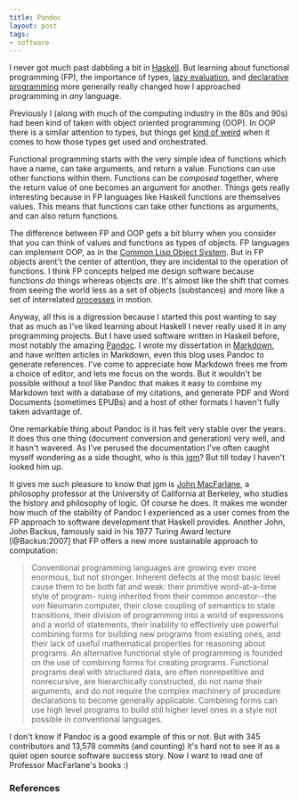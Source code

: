 ```yaml
---
title: Pandoc
layout: post
tags:
- software
---
```


I never got much past dabbling a bit in [Haskell]. But learning about functional
programming (FP), the importance of types, [lazy evaluation], and [declarative
programming] more generally really changed how I approached programming in *any*
language.

Previously I (along with much of the computing industry in the 80s and 90s) had
been kind of taken with object oriented programming (OOP). In OOP there is a
similar attention to types, but things get [kind of weird] when it comes to how
those types get used and orchestrated.

Functional programming starts with the very simple idea of functions which have
a name, can take arguments, and return a value. Functions can use other
functions within them. Functions can be *composed* together, where the return
value of one becomes an argument for another. Things gets really interesting
because in FP languages like Haskell functions are themselves values.  This
means that functions can take other functions as arguments, and can also return
functions.

The difference between FP and OOP gets a bit blurry when you consider that you
can think of values and functions as types of objects. FP languages can
implement OOP, as in the [Common Lisp Object System]. But in FP objects arent't
the center of attention, they are incidental to the operation of functions. I
think FP concepts helped me design software because functions *do* things
whereas objects *are*. It's almost like the shift that comes from seeing the
world less as a set of objects (substances) and more like a set of interrelated
[processes] in motion.

Anyway, all this is a digression because I started this post wanting to say that
as much as I've liked learning about Haskell I never really used it in any
programming projects. But I have used software written in Haskell before, most
notably the amazing [Pandoc]. I wrote my dissertation in [Markdown], and have
written articles in Markdown, even this blog uses Pandoc to generate references.
I've come to appreciate how Markdown frees me from a choice of editor, and lets
me focus on the words. But it wouldn't be possible without a tool like Pandoc
that makes it easy to combine my Markdown text with a database of my citations,
and generate PDF and Word Documents (sometimes EPUBs) and a host of other
formats I haven't fully taken advantage of.

One remarkable thing about Pandoc is it has felt very stable over the years. It
does this one thing (document conversion and generation) very well, and it
hasn't wavered. As I've perused the documentation I've often caught myself
wondering as a side thought, who is this [jgm]? But till today I haven't looked
him up.

It gives me such pleasure to know that jgm is [John MacFarlane], a philosophy
professor at the University of California at Berkeley, who studies the history
and philosophy of logic. Of course he does. It makes me wonder how much of the
stability of Pandoc I experienced as a user comes from the FP approach to
software development that Haskell provides. Another John, John Backus, famously
said in his 1977 Turing Award lecture [@Backus:2007] that FP offers a new more
sustainable approach to computation:

> Conventional programming languages are growing ever more enormous, but not
> stronger. Inherent defects at the most basic level cause them to be both fat
> and weak: their primitive word-at-a-time style of program- ruing inherited
> from their common  ancestor--the von Neumann computer, their close coupling of
> semantics to state transitions, their division of programming into a world of
> expressions and a world of statements, their inability to effectively use
> powerful combining forms for building new programs from existing ones, and
> their lack of useful mathematical properties for reasoning about programs. An
> alternative functional style of programming is founded on the use of combining
> forms for creating programs. Functional programs deal with structured data,
> are often nonrepetitive and nonrecursive, are hierarchically constructed, do
> not name their arguments, and do not require the complex machinery of
> procedure declarations to become generally applicable. Combining forms can use
> high level programs  to build still higher level ones in a style not possible
> in conventional languages.

I don't know if Pandoc is a good example of this or not. But with 345
contributors and 13,578 commits (and counting) it's hard not to see it as a
quiet open source software success story. Now I want to read one of Professor
MacFarlane's books :)

### References

[declarative programming]: https://en.wikipedia.org/wiki/Declarative_programming
[kind of weird]: https://en.wikipedia.org/wiki/Design_Patterns
[Haskell]: https://en.wikipedia.org/wiki/Haskell_(programming_language)
[processes]: https://en.wikipedia.org/wiki/Process_philosophy
[Pandoc]: https://pandoc.org/
[Markdown]: https://www.markdownguide.org/ 
[jgm]: https://github.com/jgm/
[John MacFarlane]: https://www.johnmacfarlane.net/
[lazy evaluation]: https://en.wikipedia.org/wiki/Lazy_evaluation
[Common Lisp Object System]: https://en.wikipedia.org/wiki/Common_Lisp_Object_System
